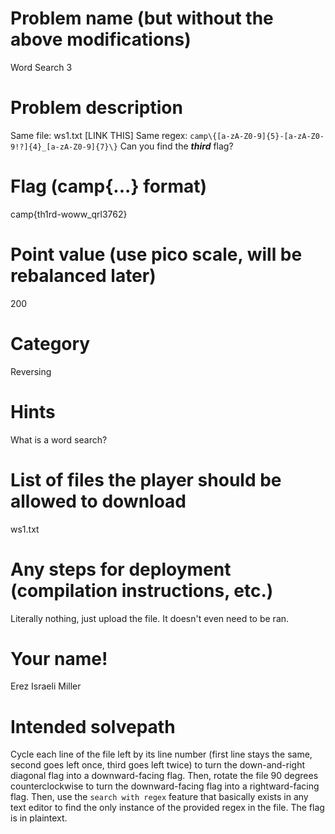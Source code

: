 # Problem name (but without the above modifications)
Word Search 3
# Problem description
Same file: ws1.txt [LINK THIS]
Same regex: `camp\{[a-zA-Z0-9]{5}-[a-zA-Z0-9!?]{4}_[a-zA-Z0-9]{7}\}`
Can you find the ***third*** flag?
# Flag (camp{...} format)
camp{th1rd-woww_qrl3762}
# Point value (use pico scale, will be rebalanced later)
200
# Category
Reversing
# Hints
What is a word search?
# List of files the player should be allowed to download
ws1.txt
# Any steps for deployment (compilation instructions, etc.)
Literally nothing, just upload the file. It doesn't even need to be ran.
# Your name!
Erez Israeli Miller
# Intended solvepath
Cycle each line of the file left by its line number (first line stays the same, second goes left once, third goes left twice) to turn the down-and-right diagonal flag into a downward-facing flag.
Then, rotate the file 90 degrees counterclockwise to turn the downward-facing flag into a rightward-facing flag.
Then, use the `search with regex` feature that basically exists in any text editor to find the only instance of the provided regex in the file. 
The flag is in plaintext.
